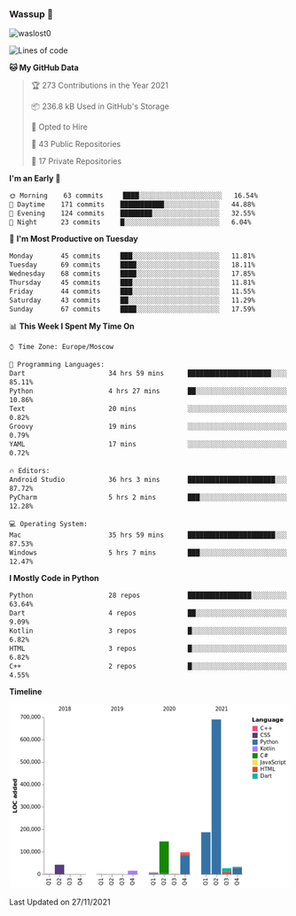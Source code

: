### Wassup 👋

<p align="left"> <img src="https://komarev.com/ghpvc/?username=waslost0" alt="waslost0" /></p>

<!--START_SECTION:waka-->
![Lines of code](https://img.shields.io/badge/From%20Hello%20World%20I%27ve%20Written-1.2%20million%20lines%20of%20code-blue)

**🐱 My GitHub Data** 

> 🏆 273 Contributions in the Year 2021
 > 
> 📦 236.8 kB Used in GitHub's Storage 
 > 
> 💼 Opted to Hire
 > 
> 📜 43 Public Repositories 
 > 
> 🔑 17 Private Repositories  
 > 
**I'm an Early 🐤** 

```text
🌞 Morning    63 commits     ████░░░░░░░░░░░░░░░░░░░░░   16.54% 
🌆 Daytime    171 commits    ███████████░░░░░░░░░░░░░░   44.88% 
🌃 Evening    124 commits    ████████░░░░░░░░░░░░░░░░░   32.55% 
🌙 Night      23 commits     █░░░░░░░░░░░░░░░░░░░░░░░░   6.04%

```
📅 **I'm Most Productive on Tuesday** 

```text
Monday       45 commits     ███░░░░░░░░░░░░░░░░░░░░░░   11.81% 
Tuesday      69 commits     ████░░░░░░░░░░░░░░░░░░░░░   18.11% 
Wednesday    68 commits     ████░░░░░░░░░░░░░░░░░░░░░   17.85% 
Thursday     45 commits     ███░░░░░░░░░░░░░░░░░░░░░░   11.81% 
Friday       44 commits     ███░░░░░░░░░░░░░░░░░░░░░░   11.55% 
Saturday     43 commits     ██░░░░░░░░░░░░░░░░░░░░░░░   11.29% 
Sunday       67 commits     ████░░░░░░░░░░░░░░░░░░░░░   17.59%

```


📊 **This Week I Spent My Time On** 

```text
⌚︎ Time Zone: Europe/Moscow

💬 Programming Languages: 
Dart                     34 hrs 59 mins      █████████████████████░░░░   85.11% 
Python                   4 hrs 27 mins       ██░░░░░░░░░░░░░░░░░░░░░░░   10.86% 
Text                     20 mins             ░░░░░░░░░░░░░░░░░░░░░░░░░   0.82% 
Groovy                   19 mins             ░░░░░░░░░░░░░░░░░░░░░░░░░   0.79% 
YAML                     17 mins             ░░░░░░░░░░░░░░░░░░░░░░░░░   0.72%

🔥 Editors: 
Android Studio           36 hrs 3 mins       ██████████████████████░░░   87.72% 
PyCharm                  5 hrs 2 mins        ███░░░░░░░░░░░░░░░░░░░░░░   12.28%

💻 Operating System: 
Mac                      35 hrs 59 mins      ██████████████████████░░░   87.53% 
Windows                  5 hrs 7 mins        ███░░░░░░░░░░░░░░░░░░░░░░   12.47%

```

**I Mostly Code in Python** 

```text
Python                   28 repos            ████████████████░░░░░░░░░   63.64% 
Dart                     4 repos             ██░░░░░░░░░░░░░░░░░░░░░░░   9.09% 
Kotlin                   3 repos             █░░░░░░░░░░░░░░░░░░░░░░░░   6.82% 
HTML                     3 repos             █░░░░░░░░░░░░░░░░░░░░░░░░   6.82% 
C++                      2 repos             █░░░░░░░░░░░░░░░░░░░░░░░░   4.55%

```


**Timeline**

![Chart not found](https://raw.githubusercontent.com/waslost0/waslost0/master/charts/bar_graph.png) 


 Last Updated on 27/11/2021
<!--END_SECTION:waka-->

